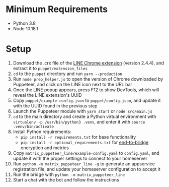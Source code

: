 # Minimum Requirements
* Python 3.8
* Node 10.18.1

# Setup
1. Download the .crx file of the [LINE Chrome extension](https://chrome.google.com/webstore/detail/line/ophjlpahpchlmihnnnihgmmeilfjmjjc) (version 2.4.4), and extract it to `puppet/extension_files`
2. `cd` to the `puppet` directory and run `yarn --production`
3. Run `node prep_helper.js` to open the version of Chrome downloaded by Puppeteer, and click on the LINE icon next to the URL bar
4. Once the LINE popup appears, press F12 to show DevTools, which will reveal the LINE extension's UUID
5. Copy `puppet/example-config.json` to `puppet/config.json`, and update it with the UUID found in the previous step
6. Launch the Puppeteer module with `yarn start` or `node src/main.js`
7. `cd` to the main directory and create a Python virtual environment with `virtualenv -p /usr/bin/python3 .venv`, and enter it with `source .venv/bin/activate`
8. Install Python requirements:
    * `pip install -r requirements.txt` for base functionality
    * `pip install -r optional_requirements.txt` for [end-to-bridge](https://docs.mau.fi/bridges/general/end-to-bridge-encryption.html) encryption and metrics
9. Copy `matrix_puppeteer_line/example-config.yaml` to `config.yaml`, and update it with the proper settings to connect to your homeserver
10. Run `python -m matrix_puppeteer_line -g` to generate an appservice registration file, and update your homeserver configuration to accept it
11. Run the bridge with `python -m matrix_puppeteer_line`
12. Start a chat with the bot and follow the instructions

